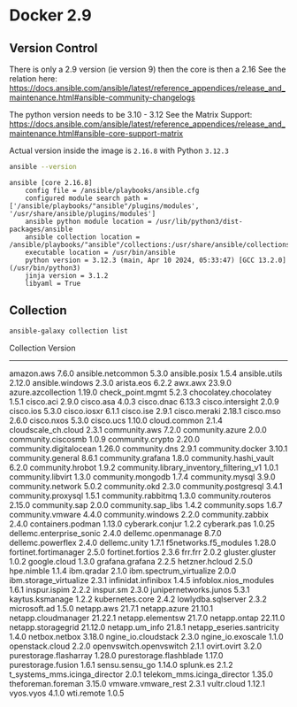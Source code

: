 # Docker 2.9



## Version Control


There is only a 2.9 version (ie version 9) then the core is then a 2.16
See the relation here: https://docs.ansible.com/ansible/latest/reference_appendices/release_and_maintenance.html#ansible-community-changelogs

The python version needs to be 3.10 - 3.12
See the Matrix Support: https://docs.ansible.com/ansible/latest/reference_appendices/release_and_maintenance.html#ansible-core-support-matrix

Actual version inside the image is `2.16.8` with Python `3.12.3`

```bash
ansible --version
```
```
ansible [core 2.16.8]
    config file = /ansible/playbooks/ansible.cfg
    configured module search path = ['/ansible/playbooks/"ansible"/plugins/modules', '/usr/share/ansible/plugins/modules']
    ansible python module location = /usr/lib/python3/dist-packages/ansible
    ansible collection location = /ansible/playbooks/"ansible"/collections:/usr/share/ansible/collections
    executable location = /usr/bin/ansible
    python version = 3.12.3 (main, Apr 10 2024, 05:33:47) [GCC 13.2.0] (/usr/bin/python3)
    jinja version = 3.1.2
    libyaml = True
```

## Collection

```bash
ansible-galaxy collection list
```

Collection                               Version
---------------------------------------- -------
amazon.aws                               7.6.0
ansible.netcommon                        5.3.0
ansible.posix                            1.5.4
ansible.utils                            2.12.0
ansible.windows                          2.3.0
arista.eos                               6.2.2
awx.awx                                  23.9.0
azure.azcollection                       1.19.0
check_point.mgmt                         5.2.3
chocolatey.chocolatey                    1.5.1
cisco.aci                                2.9.0
cisco.asa                                4.0.3
cisco.dnac                               6.13.3
cisco.intersight                         2.0.9
cisco.ios                                5.3.0
cisco.iosxr                              6.1.1
cisco.ise                                2.9.1
cisco.meraki                             2.18.1
cisco.mso                                2.6.0
cisco.nxos                               5.3.0
cisco.ucs                                1.10.0
cloud.common                             2.1.4
cloudscale_ch.cloud                      2.3.1
community.aws                            7.2.0
community.azure                          2.0.0
community.ciscosmb                       1.0.9
community.crypto                         2.20.0
community.digitalocean                   1.26.0
community.dns                            2.9.1
community.docker                         3.10.1
community.general                        8.6.1
community.grafana                        1.8.0
community.hashi_vault                    6.2.0
community.hrobot                         1.9.2
community.library_inventory_filtering_v1 1.0.1
community.libvirt                        1.3.0
community.mongodb                        1.7.4
community.mysql                          3.9.0
community.network                        5.0.2
community.okd                            2.3.0
community.postgresql                     3.4.1
community.proxysql                       1.5.1
community.rabbitmq                       1.3.0
community.routeros                       2.15.0
community.sap                            2.0.0
community.sap_libs                       1.4.2
community.sops                           1.6.7
community.vmware                         4.4.0
community.windows                        2.2.0
community.zabbix                         2.4.0
containers.podman                        1.13.0
cyberark.conjur                          1.2.2
cyberark.pas                             1.0.25
dellemc.enterprise_sonic                 2.4.0
dellemc.openmanage                       8.7.0
dellemc.powerflex                        2.4.0
dellemc.unity                            1.7.1
f5networks.f5_modules                    1.28.0
fortinet.fortimanager                    2.5.0
fortinet.fortios                         2.3.6
frr.frr                                  2.0.2
gluster.gluster                          1.0.2
google.cloud                             1.3.0
grafana.grafana                          2.2.5
hetzner.hcloud                           2.5.0
hpe.nimble                               1.1.4
ibm.qradar                               2.1.0
ibm.spectrum_virtualize                  2.0.0
ibm.storage_virtualize                   2.3.1
infinidat.infinibox                      1.4.5
infoblox.nios_modules                    1.6.1
inspur.ispim                             2.2.2
inspur.sm                                2.3.0
junipernetworks.junos                    5.3.1
kaytus.ksmanage                          1.2.2
kubernetes.core                          2.4.2
lowlydba.sqlserver                       2.3.2
microsoft.ad                             1.5.0
netapp.aws                               21.7.1
netapp.azure                             21.10.1
netapp.cloudmanager                      21.22.1
netapp.elementsw                         21.7.0
netapp.ontap                             22.11.0
netapp.storagegrid                       21.12.0
netapp.um_info                           21.8.1
netapp_eseries.santricity                1.4.0
netbox.netbox                            3.18.0
ngine_io.cloudstack                      2.3.0
ngine_io.exoscale                        1.1.0
openstack.cloud                          2.2.0
openvswitch.openvswitch                  2.1.1
ovirt.ovirt                              3.2.0
purestorage.flasharray                   1.28.0
purestorage.flashblade                   1.17.0
purestorage.fusion                       1.6.1
sensu.sensu_go                           1.14.0
splunk.es                                2.1.2
t_systems_mms.icinga_director            2.0.1
telekom_mms.icinga_director              1.35.0
theforeman.foreman                       3.15.0
vmware.vmware_rest                       2.3.1
vultr.cloud                              1.12.1
vyos.vyos                                4.1.0
wti.remote                               1.0.5
